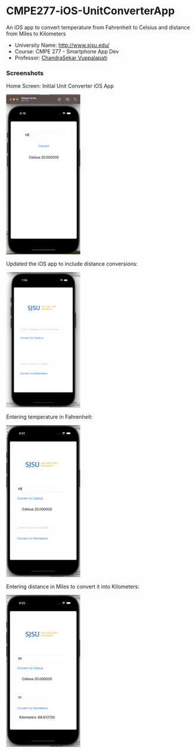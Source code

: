 # CMPE277-iOS-UnitConverterApp
An iOS app to convert temperature from Fahrenheit to Celsius and distance from Miles to Kilometers

*	University Name: http://www.sjsu.edu/
*	Course: CMPE 277 - Smartphone App Dev
*	Professor: [ChandraSekar Vuppalapati](https://www.linkedin.com/in/chandrasekarvuppalapati/)

### Screenshots

Home Screen: Initial Unit Converter iOS App

<img src="./screenshots/0.png" width="200">

Updated the iOS app to include distance conversions:

<img src="./screenshots/1.png" width="200">

Entering temperature in Fahrenheit:

<img src="./screenshots/2.png" width="200">

Entering distance in Miles to convert it into Kilometers:

<img src="./screenshots/3.png" width="200">
